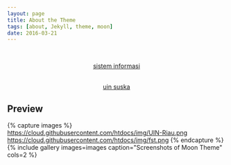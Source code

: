 ```yaml
---
layout: page
title: About the Theme
tags: [about, Jekyll, theme, moon]
date: 2016-03-21
---
```

    
<p><br><center><a href="sif.uin-suska.ac.id"> sistem informasi</a></center></br></p>
<p><center><a href="uin-suska.ac.id"> uin suska</a></center></p>



## Preview

{% capture images %}
    https://cloud.githubusercontent.com/htdocs/img/UIN-Riau.png
    https://cloud.githubusercontent.com/htdocs/img/fst.png
{% endcapture %}
{% include gallery images=images caption="Screenshots of Moon Theme" cols=2 %}
